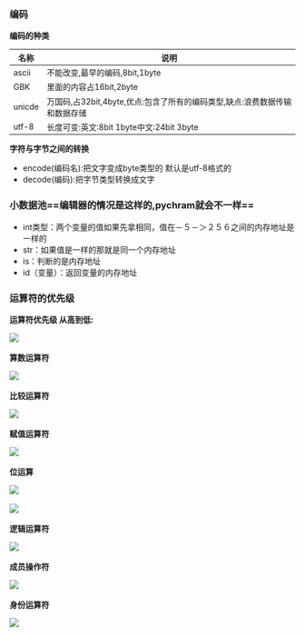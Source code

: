 ### 编码

**编码的种类**

| 名称   | 说明                                                         |
| ------ | ------------------------------------------------------------ |
| ascii  | 不能改变,最早的编码,8bit,1byte                               |
| GBK    | 里面的内容占16bit,2byte                                      |
| unicde | 万国码,占32bit,4byte,优点:包含了所有的编码类型,缺点:浪费数据传输和数据存储 |
| utf-8  | 长度可变:英文:8bit    1byte中文:24bit    3byte               |

**字符与字节之间的转换**

- encode(编码名):把文字变成byte类型的 默认是utf-8格式的
- decode(编码):把字节类型转换成文字

### 小数据池==编辑器的情况是这样的,pychram就会不一样==

- int类型：两个变量的值如果先拿相同，值在－５－＞２５６之间的内存地址是一样的
- str：如果值是一样的那就是同一个内存地址
- is：判断的是内存地址
- id（变量）：返回变量的内存地址

### 运算符的优先级

**运算符优先级 从高到低:** 

![](..\..\img\运算符优先级.jpg)

**算数运算符** 

![](..\..\img\算数运算符.jpg)

**比较运算符** 

![](..\..\img\比较运算符.jpg)

**赋值运算符**

![](..\..\img\赋值运算符.jpg)

**位运算**

![](..\..\img\位运算1.jpg)

![](..\..\img\位运算2.jpg)

**逻辑运算符**

![](..\..\img\逻辑运算符.jpg)

**成员操作符** 

![](..\..\img\成员运算.jpg)

**身份运算符** 

![](..\..\img\身份运算符.jpg)



